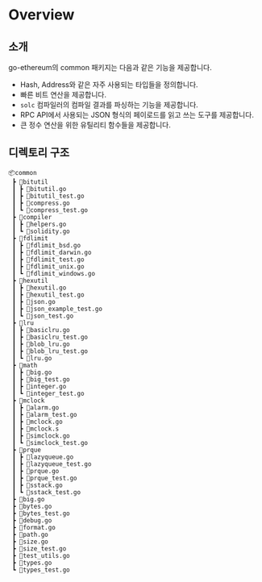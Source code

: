 # Overview

## 소개

go-ethereum의 common 패키지는 다음과 같은 기능을 제공합니다.

- Hash, Address와 같은 자주 사용되는 타입들을 정의합니다.
- 빠른 비트 연산을 제공합니다.
- `solc` 컴파일러의 컴파일 결과를 파싱하는 기능을 제공합니다.
- RPC API에서 사용되는 JSON 형식의 페이로드를 읽고 쓰는 도구를 제공합니다.
- 큰 정수 연산을 위한 유틸리티 함수들을 제공합니다.

## 디렉토리 구조

```
📦common
 ┣ 📂bitutil
 ┃ ┣ 📜bitutil.go
 ┃ ┣ 📜bitutil_test.go
 ┃ ┣ 📜compress.go
 ┃ ┗ 📜compress_test.go
 ┣ 📂compiler
 ┃ ┣ 📜helpers.go
 ┃ ┗ 📜solidity.go
 ┣ 📂fdlimit
 ┃ ┣ 📜fdlimit_bsd.go
 ┃ ┣ 📜fdlimit_darwin.go
 ┃ ┣ 📜fdlimit_test.go
 ┃ ┣ 📜fdlimit_unix.go
 ┃ ┗ 📜fdlimit_windows.go
 ┣ 📂hexutil
 ┃ ┣ 📜hexutil.go
 ┃ ┣ 📜hexutil_test.go
 ┃ ┣ 📜json.go
 ┃ ┣ 📜json_example_test.go
 ┃ ┗ 📜json_test.go
 ┣ 📂lru
 ┃ ┣ 📜basiclru.go
 ┃ ┣ 📜basiclru_test.go
 ┃ ┣ 📜blob_lru.go
 ┃ ┣ 📜blob_lru_test.go
 ┃ ┗ 📜lru.go
 ┣ 📂math
 ┃ ┣ 📜big.go
 ┃ ┣ 📜big_test.go
 ┃ ┣ 📜integer.go
 ┃ ┗ 📜integer_test.go
 ┣ 📂mclock
 ┃ ┣ 📜alarm.go
 ┃ ┣ 📜alarm_test.go
 ┃ ┣ 📜mclock.go
 ┃ ┣ 📜mclock.s
 ┃ ┣ 📜simclock.go
 ┃ ┗ 📜simclock_test.go
 ┣ 📂prque
 ┃ ┣ 📜lazyqueue.go
 ┃ ┣ 📜lazyqueue_test.go
 ┃ ┣ 📜prque.go
 ┃ ┣ 📜prque_test.go
 ┃ ┣ 📜sstack.go
 ┃ ┗ 📜sstack_test.go
 ┣ 📜big.go
 ┣ 📜bytes.go
 ┣ 📜bytes_test.go
 ┣ 📜debug.go
 ┣ 📜format.go
 ┣ 📜path.go
 ┣ 📜size.go
 ┣ 📜size_test.go
 ┣ 📜test_utils.go
 ┣ 📜types.go
 ┗ 📜types_test.go
```